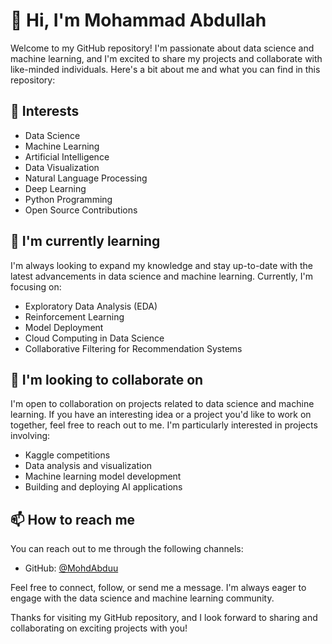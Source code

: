 # 👋 Hi, I'm Mohammad Abdullah

Welcome to my GitHub repository! I'm passionate about data science and machine learning, and I'm excited to share my projects and collaborate with like-minded individuals. Here's a bit about me and what you can find in this repository:

## 👀 Interests
- Data Science
- Machine Learning
- Artificial Intelligence
- Data Visualization
- Natural Language Processing
- Deep Learning
- Python Programming
- Open Source Contributions

## 🌱 I'm currently learning 
 I'm always looking to expand my knowledge and stay up-to-date with the latest advancements in data science and machine learning. Currently, I'm focusing on:
 
- Exploratory Data Analysis (EDA)
- Reinforcement Learning
- Model Deployment
- Cloud Computing in Data Science
- Collaborative Filtering for Recommendation Systems

## 💞️ I'm looking to collaborate on
I'm open to collaboration on projects related to data science and machine learning. If you have an interesting idea or a project you'd like to work on together, feel free to reach out to me. I'm particularly interested in projects involving:

- Kaggle competitions
- Data analysis and visualization
- Machine learning model development
- Building and deploying AI applications

## 📫 How to reach me
You can reach out to me through the following channels:

- GitHub: [@MohdAbduu](https://github.com/MohdAbduu)

Feel free to connect, follow, or send me a message. I'm always eager to engage with the data science and machine learning community.

Thanks for visiting my GitHub repository, and I look forward to sharing and collaborating on exciting projects with you!

<!---
MohdAbduu/MohdAbduu is a ✨ special ✨ repository because its `README.md` (this file) appears on your GitHub profile.
You can click the Preview link to take a look at your changes.
--->
